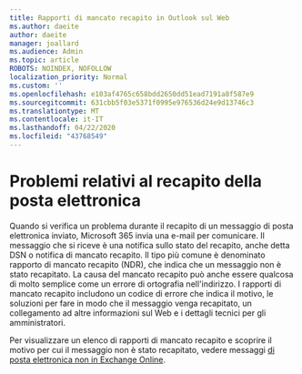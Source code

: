 ```yaml
---
title: Rapporti di mancato recapito in Outlook sul Web
ms.author: daeite
author: daeite
manager: joallard
ms.audience: Admin
ms.topic: article
ROBOTS: NOINDEX, NOFOLLOW
localization_priority: Normal
ms.custom: ''
ms.openlocfilehash: e103af4765c658bdd2650dd51ead7191a8f587e9
ms.sourcegitcommit: 631cbb5f03e5371f0995e976536d24e9d13746c3
ms.translationtype: MT
ms.contentlocale: it-IT
ms.lasthandoff: 04/22/2020
ms.locfileid: "43768549"
---
```

# <a name="issues-with-email-delivery"></a>Problemi relativi al recapito della posta elettronica

Quando si verifica un problema durante il recapito di un messaggio di posta elettronica inviato, Microsoft 365 invia una e-mail per comunicare. Il messaggio che si riceve è una notifica sullo stato del recapito, anche detta DSN o notifica di mancato recapito. Il tipo più comune è denominato rapporto di mancato recapito (NDR), che indica che un messaggio non è stato recapitato. La causa del mancato recapito può anche essere qualcosa di molto semplice come un errore di ortografia nell'indirizzo. I rapporti di mancato recapito includono un codice di errore che indica il motivo, le soluzioni per fare in modo che il messaggio venga recapitato, un collegamento ad altre informazioni sul Web e i dettagli tecnici per gli amministratori.

Per visualizzare un elenco di rapporti di mancato recapito e scoprire il motivo per cui il messaggio non è stato recapitato, vedere messaggi [di posta elettronica non in Exchange Online](https://docs.microsoft.com/exchange/mail-flow-best-practices/non-delivery-reports-in-exchange-online/non-delivery-reports-in-exchange-online).